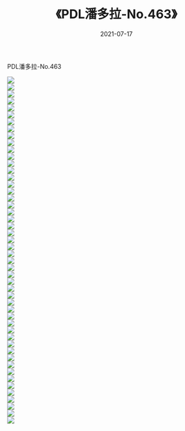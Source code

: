 ﻿---
layout: post
title:  《PDL潘多拉-No.463》
date:   2021-07-17
img: http://img.660000.xyz/Sharelink/网络美图/2021/PDL潘多拉-No.463/000.jpg
categories: [美女, 清纯, 唯美]
---

PDL潘多拉-No.463

  ![](http://img.660000.xyz/Sharelink/网络美图/2021/PDL潘多拉-No.463/001.jpg) <br> ![](http://img.660000.xyz/Sharelink/网络美图/2021/PDL潘多拉-No.463/002.jpg) <br> ![](http://img.660000.xyz/Sharelink/网络美图/2021/PDL潘多拉-No.463/003.jpg) <br> ![](http://img.660000.xyz/Sharelink/网络美图/2021/PDL潘多拉-No.463/004.jpg) <br> ![](http://img.660000.xyz/Sharelink/网络美图/2021/PDL潘多拉-No.463/005.jpg) <br> ![](http://img.660000.xyz/Sharelink/网络美图/2021/PDL潘多拉-No.463/006.jpg) <br> ![](http://img.660000.xyz/Sharelink/网络美图/2021/PDL潘多拉-No.463/007.jpg) <br> ![](http://img.660000.xyz/Sharelink/网络美图/2021/PDL潘多拉-No.463/008.jpg) <br> ![](http://img.660000.xyz/Sharelink/网络美图/2021/PDL潘多拉-No.463/009.jpg) <br> ![](http://img.660000.xyz/Sharelink/网络美图/2021/PDL潘多拉-No.463/010.jpg) <br> ![](http://img.660000.xyz/Sharelink/网络美图/2021/PDL潘多拉-No.463/011.jpg) <br> ![](http://img.660000.xyz/Sharelink/网络美图/2021/PDL潘多拉-No.463/012.jpg) <br> ![](http://img.660000.xyz/Sharelink/网络美图/2021/PDL潘多拉-No.463/013.jpg) <br> ![](http://img.660000.xyz/Sharelink/网络美图/2021/PDL潘多拉-No.463/014.jpg) <br> ![](http://img.660000.xyz/Sharelink/网络美图/2021/PDL潘多拉-No.463/015.jpg) <br> ![](http://img.660000.xyz/Sharelink/网络美图/2021/PDL潘多拉-No.463/016.jpg) <br> ![](http://img.660000.xyz/Sharelink/网络美图/2021/PDL潘多拉-No.463/017.jpg) <br> ![](http://img.660000.xyz/Sharelink/网络美图/2021/PDL潘多拉-No.463/018.jpg) <br> ![](http://img.660000.xyz/Sharelink/网络美图/2021/PDL潘多拉-No.463/019.jpg) <br> ![](http://img.660000.xyz/Sharelink/网络美图/2021/PDL潘多拉-No.463/020.jpg) <br> ![](http://img.660000.xyz/Sharelink/网络美图/2021/PDL潘多拉-No.463/021.jpg) <br> ![](http://img.660000.xyz/Sharelink/网络美图/2021/PDL潘多拉-No.463/022.jpg) <br> ![](http://img.660000.xyz/Sharelink/网络美图/2021/PDL潘多拉-No.463/023.jpg) <br> ![](http://img.660000.xyz/Sharelink/网络美图/2021/PDL潘多拉-No.463/024.jpg) <br> ![](http://img.660000.xyz/Sharelink/网络美图/2021/PDL潘多拉-No.463/025.jpg) <br> ![](http://img.660000.xyz/Sharelink/网络美图/2021/PDL潘多拉-No.463/026.jpg) <br> ![](http://img.660000.xyz/Sharelink/网络美图/2021/PDL潘多拉-No.463/027.jpg) <br> ![](http://img.660000.xyz/Sharelink/网络美图/2021/PDL潘多拉-No.463/028.jpg) <br> ![](http://img.660000.xyz/Sharelink/网络美图/2021/PDL潘多拉-No.463/029.jpg) <br> ![](http://img.660000.xyz/Sharelink/网络美图/2021/PDL潘多拉-No.463/030.jpg) <br> ![](http://img.660000.xyz/Sharelink/网络美图/2021/PDL潘多拉-No.463/031.jpg) <br> ![](http://img.660000.xyz/Sharelink/网络美图/2021/PDL潘多拉-No.463/032.jpg) <br> ![](http://img.660000.xyz/Sharelink/网络美图/2021/PDL潘多拉-No.463/033.jpg) <br> ![](http://img.660000.xyz/Sharelink/网络美图/2021/PDL潘多拉-No.463/034.jpg) <br> ![](http://img.660000.xyz/Sharelink/网络美图/2021/PDL潘多拉-No.463/035.jpg) <br> ![](http://img.660000.xyz/Sharelink/网络美图/2021/PDL潘多拉-No.463/036.jpg) <br> ![](http://img.660000.xyz/Sharelink/网络美图/2021/PDL潘多拉-No.463/037.jpg) <br> ![](http://img.660000.xyz/Sharelink/网络美图/2021/PDL潘多拉-No.463/038.jpg) <br> ![](http://img.660000.xyz/Sharelink/网络美图/2021/PDL潘多拉-No.463/039.jpg) <br> ![](http://img.660000.xyz/Sharelink/网络美图/2021/PDL潘多拉-No.463/040.jpg) <br> ![](http://img.660000.xyz/Sharelink/网络美图/2021/PDL潘多拉-No.463/041.jpg) <br> ![](http://img.660000.xyz/Sharelink/网络美图/2021/PDL潘多拉-No.463/042.jpg) <br> ![](http://img.660000.xyz/Sharelink/网络美图/2021/PDL潘多拉-No.463/043.jpg) <br> ![](http://img.660000.xyz/Sharelink/网络美图/2021/PDL潘多拉-No.463/044.jpg) <br> ![](http://img.660000.xyz/Sharelink/网络美图/2021/PDL潘多拉-No.463/045.jpg) <br> ![](http://img.660000.xyz/Sharelink/网络美图/2021/PDL潘多拉-No.463/046.jpg) <br> ![](http://img.660000.xyz/Sharelink/网络美图/2021/PDL潘多拉-No.463/047.jpg) <br> ![](http://img.660000.xyz/Sharelink/网络美图/2021/PDL潘多拉-No.463/048.jpg) <br> ![](http://img.660000.xyz/Sharelink/网络美图/2021/PDL潘多拉-No.463/049.jpg) <br> ![](http://img.660000.xyz/Sharelink/网络美图/2021/PDL潘多拉-No.463/050.jpg) <br>